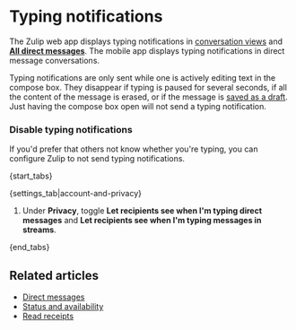 # Typing notifications

The Zulip web app displays typing notifications in [conversation
views](/help/reading-conversations) and [**All direct
messages**](/help/direct-messages#access-all-dms). The mobile app displays
typing notifications in direct message conversations.

Typing notifications are only sent while one is actively editing text in
the compose box. They disappear if typing is paused for several seconds,
if all the content of the message is erased, or if the message is
[saved as a draft](/help/view-and-edit-your-message-drafts#save-a-draft).
Just having the compose box open will not send a typing notification.

### Disable typing notifications

If you'd prefer that others not know whether you're typing, you can
configure Zulip to not send typing notifications.

{start_tabs}

{settings_tab|account-and-privacy}

1. Under **Privacy**, toggle **Let recipients see when I'm typing direct
   messages** and **Let recipients see when I'm typing messages in streams**.

{end_tabs}

## Related articles

* [Direct messages](/help/direct-messages)
* [Status and availability](/help/status-and-availability)
* [Read receipts](/help/read-receipts)
